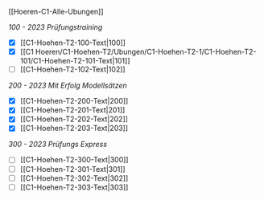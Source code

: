 [[Hoeren-C1-Alle-Ubungen]]

*100 - 2023 Prüfungstraining*
- [x] [[C1-Hoehen-T2-100-Text|100]]
- [x] [[C1 Hoeren/C1-Hoehen-T2/Ubungen/C1-Hoehen-T2-1/C1-Hoehen-T2-101/C1-Hoehen-T2-101-Text|101]]
- [ ] [[C1-Hoehen-T2-102-Text|102]]

*200 - 2023 Mit Erfolg Modellsätzen*
- [x] [[C1-Hoehen-T2-200-Text|200]]
- [x] [[C1-Hoehen-T2-201-Text|201]]
- [x] [[C1-Hoehen-T2-202-Text|202]]
- [x] [[C1-Hoehen-T2-203-Text|203]]

*300 - 2023  Prüfungs Express*
- [ ] [[C1-Hoehen-T2-300-Text|300]]
- [ ] [[C1-Hoehen-T2-301-Text|301]]
- [ ] [[C1-Hoehen-T2-302-Text|302]]
- [ ] [[C1-Hoehen-T2-303-Text|303]]
